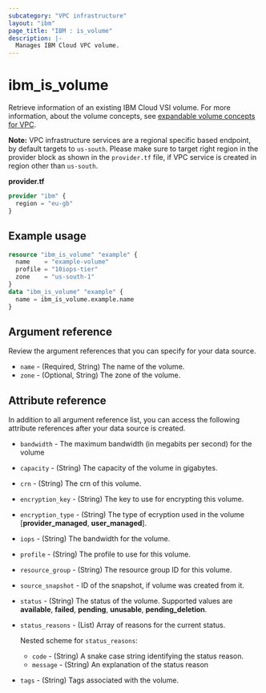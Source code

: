 ```yaml
---
subcategory: "VPC infrastructure"
layout: "ibm"
page_title: "IBM : is_volume"
description: |-
  Manages IBM Cloud VPC volume.
---
```


# ibm_is_volume
Retrieve information of an existing IBM Cloud VSI volume. For more information, about the volume concepts, see [expandable volume concepts for VPC](https://cloud.ibm.com/docs/vpc?topic=vpc-expanding-block-storage-volumes#expandable-volume-concepts).

**Note:** 
VPC infrastructure services are a regional specific based endpoint, by default targets to `us-south`. Please make sure to target right region in the provider block as shown in the `provider.tf` file, if VPC service is created in region other than `us-south`.

**provider.tf**

```terraform
provider "ibm" {
  region = "eu-gb"
}
```

## Example usage

```terraform
resource "ibm_is_volume" "example" {
  name    = "example-volume"
  profile = "10iops-tier"
  zone    = "us-south-1"
}
data "ibm_is_volume" "example" {
  name = ibm_is_volume.example.name
}

```

## Argument reference
Review the argument references that you can specify for your data source. 

- `name` - (Required, String) The name of the volume.
- `zone` - (Optional, String) The zone of the volume.

## Attribute reference
In addition to all argument reference list, you can access the following attribute references after your data source is created.

- `bandwidth` - The maximum bandwidth (in megabits per second) for the volume
- `capacity` - (String) The capacity of the volume in gigabytes.
- `crn` - (String) The crn of this volume.
- `encryption_key` - (String) The key to use for encrypting this volume.
- `encryption_type` - (String) The type of ecryption used in the volume [**provider_managed**, **user_managed**].
- `iops` - (String) The bandwidth for the volume.
- `profile` - (String) The profile to use for this volume.
- `resource_group` - (String) The resource group ID for this volume.
- `source_snapshot` - ID of the snapshot, if volume was created from it.
- `status` - (String) The status of the volume. Supported values are **available**, **failed**, **pending**, **unusable**, **pending_deletion**.
- `status_reasons` - (List) Array of reasons for the current status.
  
  Nested scheme for `status_reasons`:
  - `code` - (String)  A snake case string identifying the status reason.
  - `message` - (String)  An explanation of the status reason
- `tags` - (String) Tags associated with the volume.
